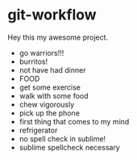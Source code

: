 # git-workflow

Hey this my awesome project.

- go warriors!!!
- burritos!
- not have had dinner
- FOOD
- get some exercise
- walk with some food
- chew vigorously
- pick up the phone
- first thing that comes to my mind
- refrigerator
- no spell check in sublime!
- sublime spellcheck necessary






